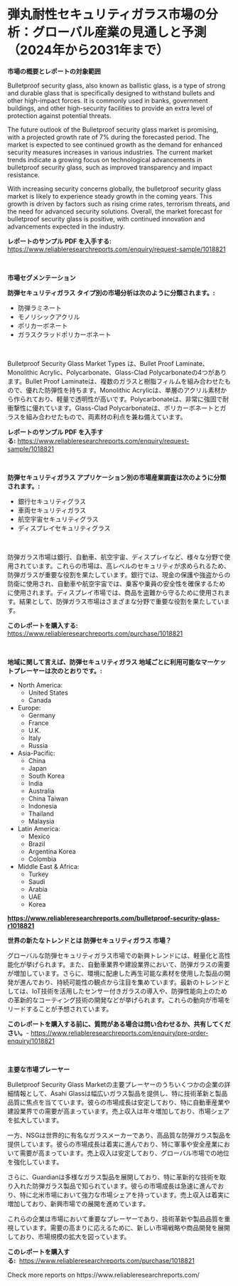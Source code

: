 <p><h1>弾丸耐性セキュリティガラス市場の分析：グローバル産業の見通しと予測（2024年から2031年まで）</h1></p><p><strong>市場の概要とレポートの対象範囲</strong></p>
<p><p>Bulletproof security glass, also known as ballistic glass, is a type of strong and durable glass that is specifically designed to withstand bullets and other high-impact forces. It is commonly used in banks, government buildings, and other high-security facilities to provide an extra level of protection against potential threats.</p><p>The future outlook of the Bulletproof security glass market is promising, with a projected growth rate of 7% during the forecasted period. The market is expected to see continued growth as the demand for enhanced security measures increases in various industries. The current market trends indicate a growing focus on technological advancements in bulletproof security glass, such as improved transparency and impact resistance.</p><p>With increasing security concerns globally, the bulletproof security glass market is likely to experience steady growth in the coming years. This growth is driven by factors such as rising crime rates, terrorism threats, and the need for advanced security solutions. Overall, the market forecast for bulletproof security glass is positive, with continued innovation and advancements expected in the industry.</p></p>
<p><strong>レポートのサンプル PDF を入手する:</strong> <a href="https://www.reliableresearchreports.com/enquiry/request-sample/1018821">https://www.reliableresearchreports.com/enquiry/request-sample/1018821</a></p>
<p>&nbsp;</p>
<p><strong>市場セグメンテーション</strong></p>
<p><strong>防弾セキュリティガラス タイプ別の市場分析は次のように分類されます。:</strong></p>
<p><ul><li>防弾ラミネート</li><li>モノリシックアクリル</li><li>ポリカーボネート</li><li>ガラスクラッドポリカーボネート</li></ul></p>
<p>&nbsp;</p>
<p><p>Bulletproof Security Glass Market Types は、Bullet Proof Laminate、Monolithic Acrylic、Polycarbonate、Glass-Clad Polycarbonateの4つがあります。Bullet Proof Laminateは、複数のガラスと樹脂フィルムを組み合わせたもので、優れた防弾性を持ちます。Monolithic Acrylicは、単層のアクリル素材から作られており、軽量で透明性が高いです。Polycarbonateは、非常に強固で耐衝撃性に優れています。Glass-Clad Polycarbonateは、ポリカーボネートとガラスを組み合わせたもので、両素材の利点を兼ね備えています。</p></p>
<p><strong>レポートのサンプル PDF を入手する:</strong>&nbsp;<a href="https://www.reliableresearchreports.com/enquiry/request-sample/1018821">https://www.reliableresearchreports.com/enquiry/request-sample/1018821</a></p>
<p>&nbsp;</p>
<p><strong> 防弾セキュリティガラス アプリケーション別の市場産業調査は次のように分類されます。:</strong></p>
<p><ul><li>銀行セキュリティグラス</li><li>車両セキュリティガラス</li><li>航空宇宙セキュリティグラス</li><li>ディスプレイセキュリティグラス</li></ul></p>
<p>&nbsp;</p>
<p><p>防弾ガラス市場は銀行、自動車、航空宇宙、ディスプレイなど、様々な分野で使用されています。これらの市場は、高レベルのセキュリティが求められるため、防弾ガラスが重要な役割を果たしています。銀行では、現金の保護や強盗からの防衛に使用され、自動車や航空宇宙では、乗客や乗員の安全性を確保するために使用されます。ディスプレイ市場では、商品を盗難から守るために使用されます。結果として、防弾ガラス市場はさまざまな分野で重要な役割を果たしています。</p></p>
<p><strong>このレポートを購入する:</strong>&nbsp; <a href="https://www.reliableresearchreports.com/purchase/1018821">https://www.reliableresearchreports.com/purchase/1018821</a></p>
<p>&nbsp;</p>
<p><strong>地域に関して言えば、防弾セキュリティガラス 地域ごとに利用可能なマーケットプレーヤーは次のとおりです。:</strong></p>
<p><ul>
    <li>
        North America:
        <ul>
            <li>United States</li>
            <li>Canada</li>
        </ul>
    </li>
    <li>
        Europe:
        <ul>
            <li>Germany</li>
            <li>France</li>
            <li>U.K.</li>
            <li>Italy</li>
            <li>Russia</li>
        </ul>
    </li>
    <li>
        Asia-Pacific:
        <ul>
            <li>China</li>
            <li>Japan</li>
            <li>South Korea</li>
            <li>India</li>
            <li>Australia</li>
            <li>China Taiwan</li>
            <li>Indonesia</li>
            <li>Thailand</li>
            <li>Malaysia</li>
        </ul>
    </li>
    <li>
        Latin America:
        <ul>
            <li>Mexico</li>
            <li>Brazil</li>
            <li>Argentina Korea</li>
            <li>Colombia</li>
        </ul>
    </li>
    <li>
        Middle East & Africa:
        <ul>
            <li>Turkey</li>
            <li>Saudi</li>
            <li>Arabia</li>
            <li>UAE</li>
            <li>Korea</li>
        </ul>
    </li>
    </ul></p>
<p><strong><a href="https://www.reliableresearchreports.com/bulletproof-security-glass-r1018821">https://www.reliableresearchreports.com/bulletproof-security-glass-r1018821</a></strong>&nbsp;</p>
<p><strong>世界の新たなトレンドとは 防弾セキュリティガラス 市場？</strong></p>
<p><p>グローバルな防弾セキュリティガラス市場での新興トレンドには、軽量化と高性能化が挙げられます。また、自動車業界や建設業界において、防弾ガラスの需要が増加しています。さらに、環境に配慮した再生可能な素材を使用した製品の開発が進んでおり、持続可能性の観点から注目を集めています。最新のトレンドとしては、IoT技術を活用したセンサー付きガラスの導入や、防弾性能向上のための革新的なコーティング技術の開発などが挙げられます。これらの動向が市場をリードすることが予想されています。</p></p>
<p><strong>このレポートを購入する前に、質問がある場合は問い合わせるか、共有してください。</strong>- <a href="https://www.reliableresearchreports.com/enquiry/pre-order-enquiry/1018821">https://www.reliableresearchreports.com/enquiry/pre-order-enquiry/1018821</a></p>
<p>&nbsp;</p>
<p><strong>主要な市場プレーヤー</strong></p>
<p><p>Bulletproof Security Glass Marketの主要プレーヤーのうちいくつかの企業の詳細情報として、Asahi Glassは幅広いガラス製品を提供し、特に技術革新と製品品質に焦点を当てています。彼らの市場成長は安定しており、特に自動車産業や建設業界での需要が高まっています。売上収入は年々増加しており、市場シェアを拡大しています。</p><p>一方、NSGは世界的に有名なガラスメーカーであり、高品質な防弾ガラス製品を提供しています。彼らの市場成長は着実に進んでおり、特に軍事や安全産業において需要が高まっています。売上収入は安定しており、グローバル市場での地位を強化しています。</p><p>さらに、Guardianは多様なガラス製品を展開しており、特に革新的な技術を取り入れた防弾ガラス製品で知られています。彼らの市場成長は急速に進んでおり、特に北米市場において強力な市場シェアを持っています。売上収入は着実に増加しており、新興市場での展開を進めています。</p><p>これらの企業は市場において重要なプレーヤーであり、技術革新や製品品質を重視しています。需要の高まりに応えるために、新しい市場戦略や商品開発を展開しており、市場規模の拡大を図っています。</p></p>
<p><strong>このレポートを購入する:</strong>&nbsp;&nbsp;<a href="https://www.reliableresearchreports.com/purchase/1018821">https://www.reliableresearchreports.com/purchase/1018821</a></p>
<p>Check more reports on https://www.reliableresearchreports.com/</p>